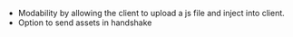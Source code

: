 - Modability by allowing the client to upload a js file and inject into client.
- Option to send assets in handshake